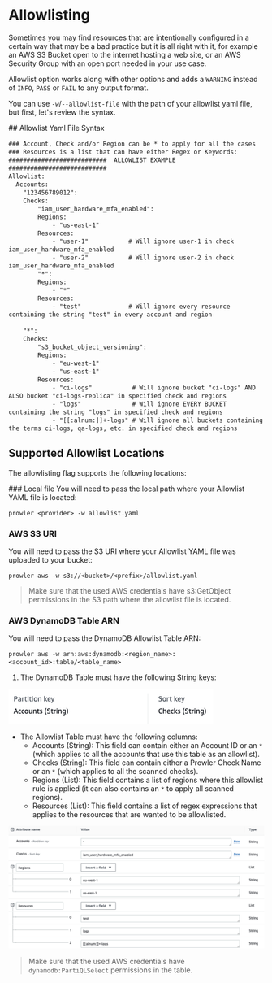 # Allowlisting
Sometimes you may find resources that are intentionally configured in a certain way that may be a bad practice but it is all right with it, for example an AWS S3 Bucket open to the internet hosting a web site, or an AWS Security Group with an open port needed in your use case.

Allowlist option works along with other options and adds a `WARNING` instead of `INFO`, `PASS` or `FAIL` to any output format.

You can use `-w`/`--allowlist-file` with the path of your allowlist yaml file, but first, let's review the syntax.

## Allowlist Yaml File Syntax

    ### Account, Check and/or Region can be * to apply for all the cases
    ### Resources is a list that can have either Regex or Keywords:
    ###########################  ALLOWLIST EXAMPLE  ###########################
    Allowlist:
      Accounts:
        "123456789012":
        Checks:
            "iam_user_hardware_mfa_enabled":
            Regions:
                - "us-east-1"
            Resources:
                - "user-1"           # Will ignore user-1 in check iam_user_hardware_mfa_enabled
                - "user-2"           # Will ignore user-2 in check iam_user_hardware_mfa_enabled
            "*":
            Regions:
                - "*"
            Resources:
                - "test"             # Will ignore every resource containing the string "test" in every account and region

        "*":
        Checks:
            "s3_bucket_object_versioning":
            Regions:
                - "eu-west-1"
                - "us-east-1"
            Resources:
                - "ci-logs"           # Will ignore bucket "ci-logs" AND ALSO bucket "ci-logs-replica" in specified check and regions
                - "logs"              # Will ignore EVERY BUCKET containing the string "logs" in specified check and regions
                - "[[:alnum:]]+-logs" # Will ignore all buckets containing the terms ci-logs, qa-logs, etc. in specified check and regions


## Supported Allowlist Locations

The allowlisting flag supports the following locations:

### Local file
You will need to pass the local path where your Allowlist YAML file is located:
```
prowler <provider> -w allowlist.yaml
```
### AWS S3 URI
You will need to pass the S3 URI where your Allowlist YAML file was uploaded to your bucket:
```
prowler aws -w s3://<bucket>/<prefix>/allowlist.yaml
```
> Make sure that the used AWS credentials have s3:GetObject permissions in the S3 path where the allowlist file is located.

### AWS DynamoDB Table ARN

You will need to pass the DynamoDB Allowlist Table ARN:

```
prowler aws -w arn:aws:dynamodb:<region_name>:<account_id>:table/<table_name>
```

1. The DynamoDB Table must have the following String keys:
<img src="../img/allowlist-keys.png"/>

- The Allowlist Table must have the following columns:
    - Accounts (String): This field can contain either an Account ID or an `*` (which applies to all the accounts that use this table as an allowlist).
    - Checks (String): This field can contain either a Prowler Check Name or an `*` (which applies to all the scanned checks).
    - Regions (List): This field contains a list of regions where this allowlist rule is applied (it can also contains an `*` to apply all scanned regions).
    - Resources (List): This field contains a list of regex expressions that applies to the resources that are wanted to be allowlisted.

<img src="../img/allowlist-row.png"/>

> Make sure that the used AWS credentials have `dynamodb:PartiQLSelect` permissions in the table.
